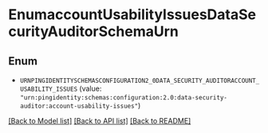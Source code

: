# EnumaccountUsabilityIssuesDataSecurityAuditorSchemaUrn

## Enum


* `URNPINGIDENTITYSCHEMASCONFIGURATION2_0DATA_SECURITY_AUDITORACCOUNT_USABILITY_ISSUES` (value: `"urn:pingidentity:schemas:configuration:2.0:data-security-auditor:account-usability-issues"`)


[[Back to Model list]](../README.md#documentation-for-models) [[Back to API list]](../README.md#documentation-for-api-endpoints) [[Back to README]](../README.md)



